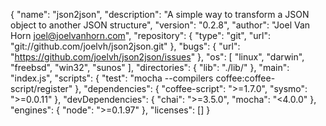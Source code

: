 
{
  "name": "json2json",
  "description": "A simple way to transform a JSON object to another JSON structure",
  "version": "0.2.8",
  "author": "Joel Van Horn <joel@joelvanhorn.com>",
  "repository": {
    "type": "git",
    "url": "git://github.com/joelvh/json2json.git"
  },
  "bugs": {
    "url": "https://github.com/joelvh/json2json/issues"
  },
  "os": [
    "linux",
    "darwin",
    "freebsd",
    "win32",
    "sunos"
  ],
  "directories": {
    "lib": "./lib/"
  },
  "main": "index.js",
  "scripts": {
    "test": "mocha --compilers coffee:coffee-script/register"
  },
  "dependencies": {
    "coffee-script": ">=1.7.0",
    "sysmo": ">=0.0.11"
  },
  "devDependencies": {
    "chai": ">=3.5.0",
    "mocha": "<4.0.0"
  },
  "engines": {
    "node": ">=0.1.97"
  },
  "licenses": []
}